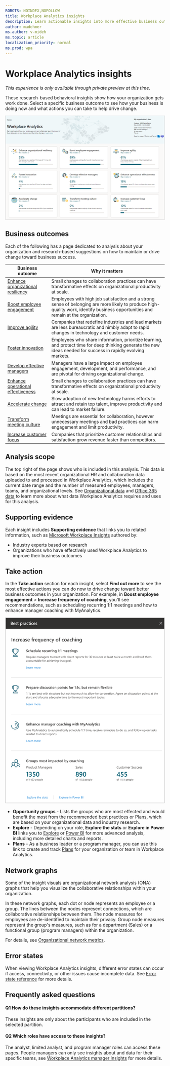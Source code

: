```yaml
---
ROBOTS: NOINDEX,NOFOLLOW
title: Workplace Analytics insights
description: Learn actionable insights into more effective business outcomes for your organization 
author: madehmer
ms.author: v-mideh
ms.topic: article
localization_priority: normal 
ms.prod: wpa
---
```


# Workplace Analytics insights

*This experience is only available through private preview at this time.*

These research-based behavioral insights show how your organization gets work done. Select a specific business outcome to see how your business is doing now and what actions you can take to help drive change.

![Workplace Analytics insights home page image](../images/wpa/use/wpa-insights.png)

## Business outcomes

Each of the following has a page dedicated to analysis about your organization and research-based suggestions on how to maintain or drive change toward business success.

|Business outcome |Why it matters |
|-----------------|--------------|
|[Enhance organizational resiliency](resilient-organizations.md) |Small changes to collaboration practices can have transformative effects on organizational productivity at scale. |
|[Boost employee engagement](boost-engagement.md) |Employees with high job satisfaction and a strong sense of belonging are more likely to produce high-quality work, identify business opportunities and remain at the organization. |
|[Improve agility](improve-agility.md) |Companies that redefine industries and lead markets are less bureaucratic and nimbly adapt to rapid changes in technology and customer needs. |
|[Foster innovation](foster-innovation.md) |Employees who share information, prioritize learning, and protect time for deep thinking generate the new ideas needed for success in rapidly evolving markets.|
|[Develop effective managers](develop-managers.md) |Managers have a large impact on employee engagement, development, and performance, and are pivotal for driving organizational change. |
|[Enhance operational effectiveness](effective-operations.md) |Small changes to collaboration practices can have transformative effects on organizational productivity at scale. |
|[Accelerate change](accelerate-change.md) |Slow adoption of new technology harms efforts to attract and retain top talent, improve productivity and can lead to market failure. |
|[Transform meeting culture](transform-meetings.md) |Meetings are essential for collaboration, however unnecessary meetings and bad practices can harm engagement and limit productivity. |
|[Increase customer focus](customer-focus.md) |Companies that prioritize customer relationships and satisfaction grow revenue faster than competitors.|

## Analysis scope

The top right of the page shows who is included in this analysis. This data is based on the most recent organizational HR and collaboration data uploaded to and processed in Workplace Analytics, which includes the current date range and the number of measured employees, managers, teams, and organizational levels. See [Organizational data](organizational-data.md) and [Office 365 data](office-365-data.md) to learn more about what data Workplace Analytics requires and uses for this analysis.

## Supporting evidence

Each insight includes **Supporting evidence** that links you to related information, such as [Microsoft Workplace Insights](https://insights.office.com/) authored by:

* Industry experts based on research
* Organizations who have effectively used Workplace Analytics to improve their business outcomes

## Take action

In the **Take action** section for each insight, select **Find out more** to see the most effective actions you can do now to drive change toward better business outcomes in your organization. For example, in **Boost employee engagement** > **Increase frequency of coaching**, you'll see recommendations, such as scheduling recurring 1:1 meetings and how to enhance manager coaching with MyAnalytics.

![Take action for coaching](../images/wpa/use/coaching.png)

* **Opportunity groups** - Lists the groups who are most effected and would benefit the most from the recommended best practices or Plans, which are based on your organizational data and industry research.
* **Explore** - Depending on your role, **Explore the stats** or **Explore in Power BI** links you to [Explore](explore-intro.md) or [Power BI](../tutorials/power-bi-templates.md) for more advanced analysis, including more detailed charts and reports.
* **Plans** - As a business leader or a program manager, you can use this link to create and track [Plans](../tutorials/solutionsv2-intro.md) for your organization or team in Workplace Analytics.

## Network graphs

Some of the insight visuals are organizational network analysis (ONA) graphs that help you visualize the collaborative relationships within your organization.

In these network graphs, each dot or node represents an employee or a group. The lines between the nodes represent connections, which are collaborative relationships between them. The node measures for employees are de-identified to maintain their privacy. Group node measures represent the group's measures, such as for a department (Sales) or a functional group (program managers) within the organization.

For details, see [Organizational network metrics](insight-ona-measures.md).

## Error states

When viewing Workplace Analytics insights, different error states can occur if access, connectivity, or other issues cause incomplete data. See [Error state reference](error-states.md) for more details.

## Frequently asked questions

#### Q1 How do these insights accommodate different partitions?

These insights are only about the participants who are included in the selected partition.

#### Q2 Which roles have access to these insights?

The analyst, limited analyst, and program manager roles can access these pages. People managers can only see insights about and data for their specific teams, see [Workplace Analytics manager insights](pm-home.md) for more details.
